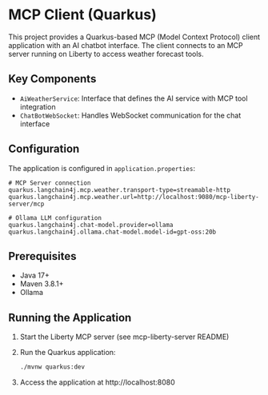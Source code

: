 # MCP Client (Quarkus)

This project provides a Quarkus-based MCP (Model Context Protocol) client application with an AI chatbot interface. The client connects to an MCP server running on Liberty to access weather forecast tools.

## Key Components

- `AiWeatherService`: Interface that defines the AI service with MCP tool integration
- `ChatBotWebSocket`: Handles WebSocket communication for the chat interface

## Configuration

The application is configured in `application.properties`:

```properties
# MCP Server connection
quarkus.langchain4j.mcp.weather.transport-type=streamable-http
quarkus.langchain4j.mcp.weather.url=http://localhost:9080/mcp-liberty-server/mcp

# Ollama LLM configuration
quarkus.langchain4j.chat-model.provider=ollama
quarkus.langchain4j.ollama.chat-model.model-id=gpt-oss:20b
```

## Prerequisites

- Java 17+
- Maven 3.8.1+
- Ollama

## Running the Application

1. Start the Liberty MCP server (see mcp-liberty-server README)

2. Run the Quarkus application:
   ```bash
   ./mvnw quarkus:dev
   ```

3. Access the application at http://localhost:8080